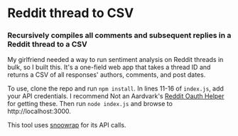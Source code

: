 # Reddit thread to CSV
### Recursively compiles all comments and subsequent replies in a Reddit thread to a CSV

My girlfriend needed a way to run sentiment analysis on Reddit threads in bulk, so I built this. It's a one-field web app that takes a thread ID and returns a CSV of all responses' authors, comments, and post dates.

To use, clone the repo and run `npm install`. In lines 11-16 of `index.js`, add your API credentials. I recommend Not an Aardvark's [Reddit Oauth Helper](https://devhub.io/repos/not-an-aardvark-reddit-oauth-helper) for getting these. Then run `node index.js` and browse to http://localhost:3000.

This tool uses [snoowrap](https://github.com/not-an-aardvark/snoowrap) for its API calls.